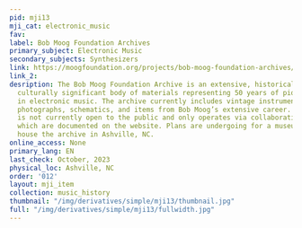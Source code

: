 ```yaml
---
pid: mji13
mji_cat: electronic_music
fav: 
label: Bob Moog Foundation Archives
primary_subject: Electronic Music
secondary_subjects: Synthesizers
link: https://moogfoundation.org/projects/bob-moog-foundation-archives/
link_2: 
desription: The Bob Moog Foundation Archive is an extensive, historically rich and
  culturally significant body of materials representing 50 years of pioneering efforts
  in electronic music. The archive currently includes vintage instruments, prototypes,
  photographs, schematics, and items from Bob Moog’s extensive career. The archive
  is not currently open to the public and only operates via collaborations, some of
  which are documented on the website. Plans are undergoing for a museum that could
  house the archive in Ashville, NC.
online_access: None
primary_lang: EN
last_check: October, 2023
physical_loc: Ashville, NC
order: '012'
layout: mji_item
collection: music_history
thumbnail: "/img/derivatives/simple/mji13/thumbnail.jpg"
full: "/img/derivatives/simple/mji13/fullwidth.jpg"
---
```

